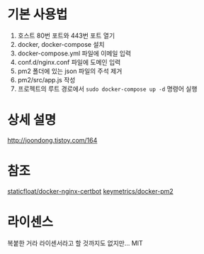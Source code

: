 # 기본 사용법
1. 호스트 80번 포트와 443번 포트 열기  
2. docker, docker-compose 설치  
3. docker-compose.yml 파일에 이메일 입력  
4. conf.d/nginx.conf 파일에 도메인 입력  
5. pm2 폴더에 있는 json 파일의 주석 제거  
6. pm2/src/app.js 작성  
7. 프로젝트의 루트 경로에서 `sudo docker-compose up -d` 명령어 실행  
  
# 상세 설명
http://joondong.tistoy.com/164  
  
# 참조
[staticfloat/docker-nginx-certbot](https://github.com/staticfloat/docker-nginx-certbot)
[keymetrics/docker-pm2](https://github.com/keymetrics/docker-pm2)
  
# 라이센스
복붙한 거라 라이센서라고 할 것까지도 없지만... MIT  